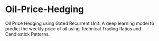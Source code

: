 # Oil-Price-Hedging
Oil Price Hedging using Gated Recurrent Unit. A deep learning model to predict the weekly price of oil using Technical Trading Ratios and Candlestick Patterns.
